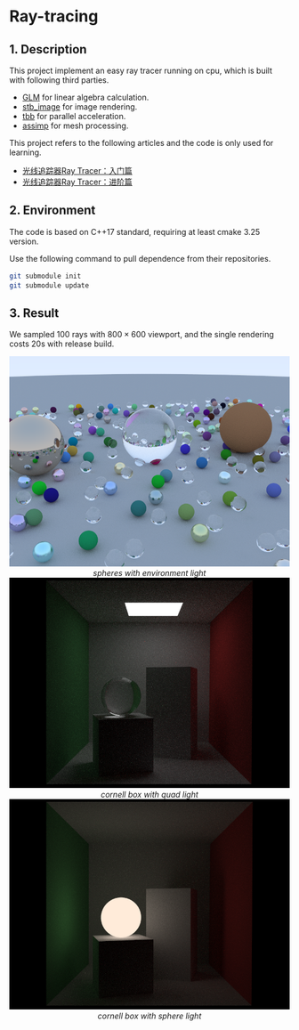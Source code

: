 # Ray-tracing

## 1. Description

This project implement an easy ray tracer running on cpu, which is built with following third parties.

- [GLM](https://github.com/g-truc/glm) for linear algebra calculation.
- [stb_image](https://github.com/nothings/stb) for image rendering.
- [tbb](https://github.com/oneapi-src/oneTBB) for parallel acceleration.
- [assimp](https://github.com/assimp/assimp) for mesh processing.

This project refers to the following articles and the code is only used for learning. 

- [光线追踪器Ray Tracer：入门篇](https://yangwc.com/2019/05/08/RayTracer-Basis/)
- [光线追踪器Ray Tracer：进阶篇](https://yangwc.com/2019/05/23/RayTracer-Advance/)


## 2. Environment

The code is based on C++17 standard, requiring at least cmake 3.25 version.

Use the following command to pull dependence from their repositories. 

``` bash
git submodule init
git submodule update
```

## 3. Result

We sampled $100$ rays with $800 \times 600$ viewport, and the single rendering costs 20s with release build.

<div style="text-align: center;">
    <img src="results/spheres.png" title="spheres"  alt="spheres"/>
    <em>spheres with environment light</em>
</div>

<div style="text-align: center;">
    <img src="results/cornell_box_0.png" title="cornell_box"  alt="cornell_box"/>
    <em>cornell box with quad light</em>
</div>

<div style="text-align: center;">
    <img src="results/cornell_box_1.png" title="cornell_box"  alt="cornell_box"/>
    <em>cornell box with sphere light</em>
</div>
